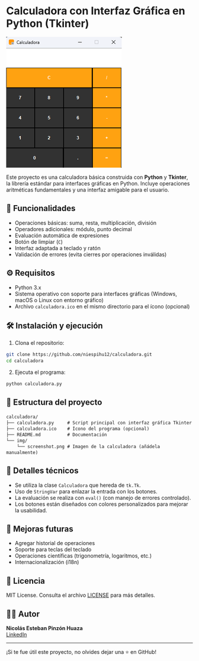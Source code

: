 # Calculadora con Interfaz Gráfica en Python (Tkinter)

![Interfaz de la calculadora](/calculadora.png)

Este proyecto es una calculadora básica construida con **Python** y **Tkinter**, la librería estándar para interfaces gráficas en Python. Incluye operaciones aritméticas fundamentales y una interfaz amigable para el usuario.

## 🎯 Funcionalidades

- Operaciones básicas: suma, resta, multiplicación, división
- Operadores adicionales: módulo, punto decimal
- Evaluación automática de expresiones
- Botón de limpiar (`C`)
- Interfaz adaptada a teclado y ratón
- Validación de errores (evita cierres por operaciones inválidas)

## ⚙️ Requisitos

- Python 3.x
- Sistema operativo con soporte para interfaces gráficas (Windows, macOS o Linux con entorno gráfico)
- Archivo `calculadora.ico` en el mismo directorio para el ícono (opcional)

## 🛠️ Instalación y ejecución

1. Clona el repositorio:

```bash
git clone https://github.com/niespihu12/calculadora.git
cd calculadora
```

2. Ejecuta el programa:

```bash
python calculadora.py
```

## 📂 Estructura del proyecto

```
calculadora/
├── calculadora.py     # Script principal con interfaz gráfica Tkinter
├── calculadora.ico    # Ícono del programa (opcional)
├── README.md          # Documentación
└── img/
    └── screenshot.png # Imagen de la calculadora (añádela manualmente)
```

## 🧠 Detalles técnicos

- Se utiliza la clase `Calculadora` que hereda de `tk.Tk`.
- Uso de `StringVar` para enlazar la entrada con los botones.
- La evaluación se realiza con `eval()` (con manejo de errores controlado).
- Los botones están diseñados con colores personalizados para mejorar la usabilidad.

## 🚀 Mejoras futuras

- Agregar historial de operaciones
- Soporte para teclas del teclado
- Operaciones científicas (trigonometría, logaritmos, etc.)
- Internacionalización (i18n)

## 📄 Licencia

MIT License. Consulta el archivo [LICENSE](LICENSE) para más detalles.

## 👨‍💻 Autor

**Nicolás Esteban Pinzón Huaza**  
[LinkedIn](https://www.linkedin.com/in/nicolasestebanpinzon)

---

¡Si te fue útil este proyecto, no olvides dejar una ⭐ en GitHub!
